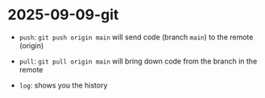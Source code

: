 # 2025-09-09-git

- `push`: `git push origin main` will send code (branch `main`) to the remote (origin)
- `pull`: `git pull origin main` will bring down code from the branch in the remote
  
- `log`: shows you the history